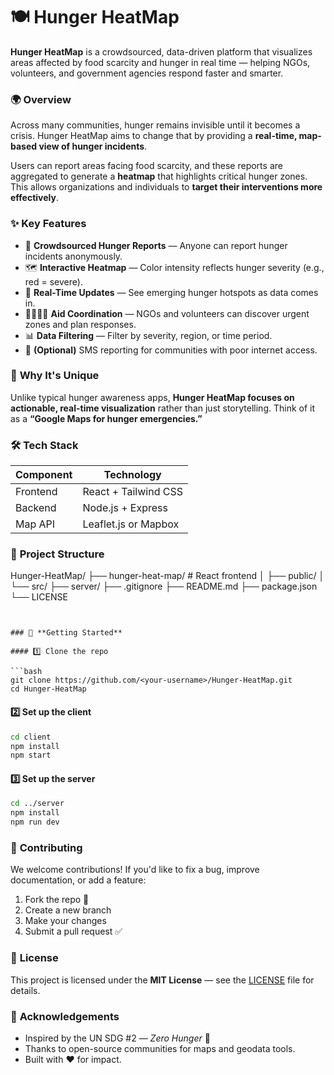 # 🍽 Hunger HeatMap

**Hunger HeatMap** is a crowdsourced, data-driven platform that visualizes areas affected by food scarcity and hunger in real time — helping NGOs, volunteers, and government agencies respond faster and smarter.

### 🌍 **Overview**

Across many communities, hunger remains invisible until it becomes a crisis. Hunger HeatMap aims to change that by providing a **real-time, map-based view of hunger incidents**.

Users can report areas facing food scarcity, and these reports are aggregated to generate a **heatmap** that highlights critical hunger zones. This allows organizations and individuals to **target their interventions more effectively**.


### ✨ **Key Features**

* 📍 **Crowdsourced Hunger Reports** — Anyone can report hunger incidents anonymously.
* 🗺 **Interactive Heatmap** — Color intensity reflects hunger severity (e.g., red = severe).
* 🧭 **Real-Time Updates** — See emerging hunger hotspots as data comes in.
* 🫱🏽‍🫲🏾 **Aid Coordination** — NGOs and volunteers can discover urgent zones and plan responses.
* 📊 **Data Filtering** — Filter by severity, region, or time period.
* 🔔 **(Optional)** SMS reporting for communities with poor internet access.


### 🧠 **Why It's Unique**

Unlike typical hunger awareness apps, **Hunger HeatMap focuses on actionable, real-time visualization** rather than just storytelling.
Think of it as a **“Google Maps for hunger emergencies.”**


### 🛠 **Tech Stack**

| Component | Technology              |
| --------- | ----------------------- |
| Frontend  | React + Tailwind CSS    |
| Backend   | Node.js + Express       |
| Map API   | Leaflet.js or Mapbox    |


### 📂 **Project Structure**

Hunger-HeatMap/
├── hunger-heat-map/              # React frontend
│   ├── public/
│   └── src/
├── server/
├── .gitignore
├── README.md
├── package.json
└── LICENSE
```


### 🚀 **Getting Started**

#### 1️⃣ Clone the repo

```bash
git clone https://github.com/<your-username>/Hunger-HeatMap.git
cd Hunger-HeatMap
```

#### 2️⃣ Set up the client

```bash
cd client
npm install
npm start
```

#### 3️⃣ Set up the server

```bash
cd ../server
npm install
npm run dev
```


### 🤝 **Contributing**

We welcome contributions!
If you'd like to fix a bug, improve documentation, or add a feature:

1. Fork the repo 🍴
2. Create a new branch
3. Make your changes
4. Submit a pull request ✅


### 📜 **License**

This project is licensed under the **MIT License** — see the [LICENSE](./LICENSE) file for details.


### 🌟 **Acknowledgements**

* Inspired by the UN SDG #2 — *Zero Hunger* 🥗
* Thanks to open-source communities for maps and geodata tools.
* Built with ❤️ for impact.
